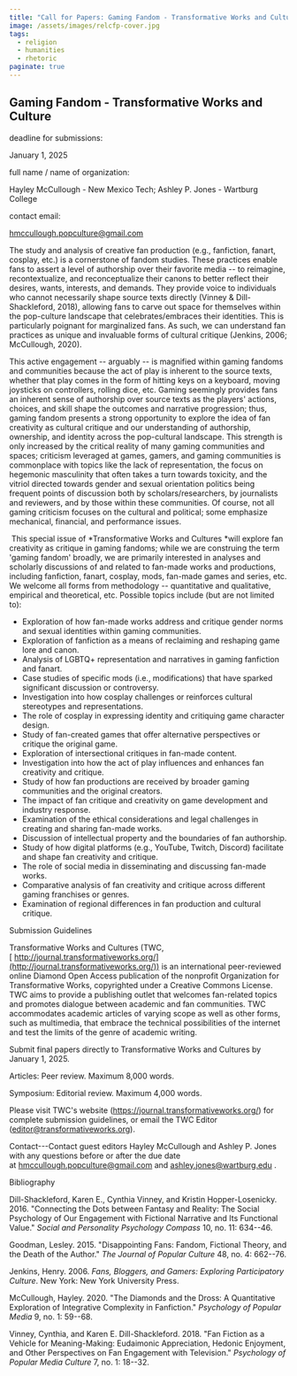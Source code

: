 ```yaml
---
title: "Call for Papers: Gaming Fandom - Transformative Works and Culture"
image: /assets/images/relcfp-cover.jpg
tags:
  - religion
  - humanities
  - rhetoric
paginate: true   
---
```

Gaming Fandom - Transformative Works and Culture
------------------------------------------------

deadline for submissions: 

January 1, 2025

full name / name of organization: 

Hayley McCullough - New Mexico Tech; Ashley P. Jones - Wartburg College

contact email: 

<hmccullough.popculture@gmail.com>

The study and analysis of creative fan production (e.g., fanfiction, fanart, cosplay, etc.) is a cornerstone of fandom studies. These practices enable fans to assert a level of authorship over their favorite media -- to reimagine, recontextualize, and reconceptualize their canons to better reflect their desires, wants, interests, and demands. They provide voice to individuals who cannot necessarily shape source texts directly (Vinney & Dill-Shackleford, 2018), allowing fans to carve out space for themselves within the pop-culture landscape that celebrates/embraces their identities. This is particularly poignant for marginalized fans. As such, we can understand fan practices as unique and invaluable forms of cultural critique (Jenkins, 2006; McCullough, 2020). 

This active engagement -- arguably -- is magnified within gaming fandoms and communities because the act of play is inherent to the source texts, whether that play comes in the form of hitting keys on a keyboard, moving joysticks on controllers, rolling dice, etc. Gaming seemingly provides fans an inherent sense of authorship over source texts as the players' actions, choices, and skill shape the outcomes and narrative progression; thus, gaming fandom presents a strong opportunity to explore the idea of fan creativity as cultural critique and our understanding of authorship, ownership, and identity across the pop-cultural landscape. This strength is only increased by the critical reality of many gaming communities and spaces; criticism leveraged at games, gamers, and gaming communities is commonplace with topics like the lack of representation, the focus on hegemonic masculinity that often takes a turn towards toxicity, and the vitriol directed towards gender and sexual orientation politics being frequent points of discussion both by scholars/researchers, by journalists and reviewers, and by those within these communities. Of course, not all gaming criticism focuses on the cultural and political; some emphasize mechanical, financial, and performance issues.

 This special issue of *Transformative Works and Cultures *will explore fan creativity as critique in gaming fandoms; while we are construing the term 'gaming fandom' broadly, we are primarily interested in analyses and scholarly discussions of and related to fan-made works and productions, including fanfiction, fanart, cosplay, mods, fan-made games and series, etc. We welcome all forms from methodology -- quantitative and qualitative, empirical and theoretical, etc. Possible topics include (but are not limited to):

-   Exploration of how fan-made works address and critique gender norms and sexual identities within gaming communities.
-   Exploration of fanfiction as a means of reclaiming and reshaping game lore and canon.
-   Analysis of LGBTQ+ representation and narratives in gaming fanfiction and fanart.
-   Case studies of specific mods (i.e., modifications) that have sparked significant discussion or controversy.
-   Investigation into how cosplay challenges or reinforces cultural stereotypes and representations.
-   The role of cosplay in expressing identity and critiquing game character design.
-   Study of fan-created games that offer alternative perspectives or critique the original game.
-   Exploration of intersectional critiques in fan-made content.
-   Investigation into how the act of play influences and enhances fan creativity and critique.
-   Study of how fan productions are received by broader gaming communities and the original creators.
-   The impact of fan critique and creativity on game development and industry response.
-   Examination of the ethical considerations and legal challenges in creating and sharing fan-made works.
-   Discussion of intellectual property and the boundaries of fan authorship.
-   Study of how digital platforms (e.g., YouTube, Twitch, Discord) facilitate and shape fan creativity and critique.
-   The role of social media in disseminating and discussing fan-made works.
-   Comparative analysis of fan creativity and critique across different gaming franchises or genres.
-   Examination of regional differences in fan production and cultural critique.

Submission Guidelines

Transformative Works and Cultures (TWC,[ http://journal.transformativeworks.org/](http://journal.transformativeworks.org/)) is an international peer-reviewed online Diamond Open Access publication of the nonprofit Organization for Transformative Works, copyrighted under a Creative Commons License. TWC aims to provide a publishing outlet that welcomes fan-related topics and promotes dialogue between academic and fan communities. TWC accommodates academic articles of varying scope as well as other forms, such as multimedia, that embrace the technical possibilities of the internet and test the limits of the genre of academic writing.

Submit final papers directly to Transformative Works and Cultures by January 1, 2025.

Articles: Peer review. Maximum 8,000 words.

Symposium: Editorial review. Maximum 4,000 words.

Please visit TWC's website (<https://journal.transformativeworks.org/>) for complete submission guidelines, or email the TWC Editor (<editor@transformativeworks.org>). 

Contact---Contact guest editors Hayley McCullough and Ashley P. Jones with any questions before or after the due date at <hmccullough.popculture@gmail.com> and <ashley.jones@wartburg.edu> .

Bibliography

Dill-Shackleford, Karen E., Cynthia Vinney, and Kristin Hopper-Losenicky. 2016. "Connecting the Dots between Fantasy and Reality: The Social Psychology of Our Engagement with Fictional Narrative and Its Functional Value." *Social and Personality Psychology Compass* 10, no. 11: 634--46.

Goodman, Lesley. 2015. "Disappointing Fans: Fandom, Fictional Theory, and the Death of the Author." *The Journal of Popular Culture* 48, no. 4: 662--76.

Jenkins, Henry. 2006. *Fans, Bloggers, and Gamers: Exploring Participatory Culture*. New York: New York University Press.

McCullough, Hayley. 2020. "The Diamonds and the Dross: A Quantitative Exploration of Integrative Complexity in Fanfiction." *Psychology of Popular Media* 9, no. 1: 59--68.

Vinney, Cynthia, and Karen E. Dill-Shackleford. 2018. "Fan Fiction as a Vehicle for Meaning-Making: Eudaimonic Appreciation, Hedonic Enjoyment, and Other Perspectives on Fan Engagement with Television." *Psychology of Popular Media Culture* 7, no. 1: 18--32.